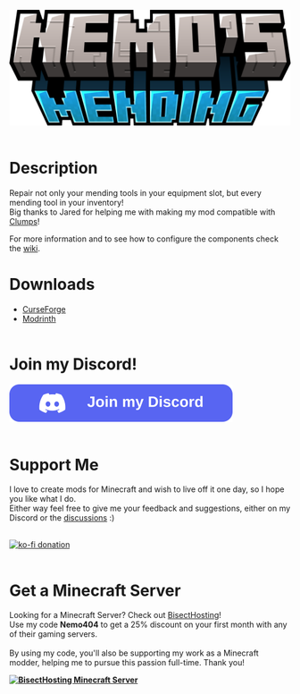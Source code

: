 ![Nemo's Mending](https://github.com/NemoNotFound/NemoNotFound/blob/master/resources/minecraft_projects/titles/png/nemos_mending.png?raw=true)
<br><br>

# Description
Repair not only your mending tools in your equipment slot, but every mending tool in your inventory! <br>
Big thanks to Jared for helping me with making my mod compatible with [Clumps](https://www.curseforge.com/minecraft/mc-mods/clumps)!    

For more information and to see how to configure the components check the [wiki](https://wiki.devnemo.com/projects/minecraft-mods/nemos-mending/general).

# Downloads
- [CurseForge](https://curseforge.com/minecraft/mc-mods/nemos-mending)
- [Modrinth](https://modrinth.com/mod/nemos-mending)
<br><br>

# Join my Discord!
[![Join my Discord](https://github.com/NemoNotFound/NemoNotFound/blob/master/resources/svg/join_discord_button.svg?raw=true)](https://discord.com/invite/yxs9dga)
<br><br>

# Support Me
I love to create mods for Minecraft and wish to live off it one day, so I hope you like what I do. <br>
Either way feel free to give me your feedback and suggestions, either on my Discord or the [discussions](https://github.com/NemoNotFound/NemosMending/discussions/) :)
<br><br>

[![ko-fi donation](https://ko-fi.com/img/githubbutton_sm.svg)](https://ko-fi.com/nemonotfound)
<br><br>

# Get a Minecraft Server
Looking for a Minecraft Server? Check out [BisectHosting](https://bisecthosting.com/Nemo404)! <br>
Use my code **Nemo404** to get a 25% discount on your first month with any of their gaming servers. <br><br>
By using my code, you'll also be supporting my work as a Minecraft modder, helping me to pursue this passion full-time. Thank you!

[**![BisectHosting Minecraft Server](https://www.bisecthosting.com/partners/custom-banners/e6d95b5e-b7fb-47eb-ad78-4dc6071a6171.png)**](https://bisecthosting.com/Nemo404)
